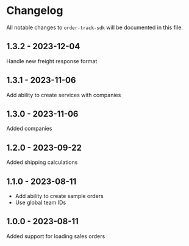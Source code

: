 # Changelog

All notable changes to `order-track-sdk` will be documented in this file.

## 1.3.2 - 2023-12-04

Handle new freight response format

## 1.3.1 - 2023-11-06

Add ability to create services with companies

## 1.3.0 - 2023-11-06

Added companies

## 1.2.0 - 2023-09-22

Added shipping calculations

## 1.1.0 - 2023-08-11

- Add ability to create sample orders
- Use global team IDs

## 1.0.0 - 2023-08-11

Added support for loading sales orders
